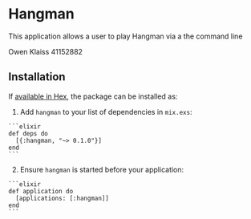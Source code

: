 # Hangman

This application allows a user to play Hangman via a the command line

Owen Klaiss
41152882

## Installation

If [available in Hex](https://hex.pm/docs/publish), the package can be installed as:

  1. Add `hangman` to your list of dependencies in `mix.exs`:

    ```elixir
    def deps do
      [{:hangman, "~> 0.1.0"}]
    end
    ```

  2. Ensure `hangman` is started before your application:

    ```elixir
    def application do
      [applications: [:hangman]]
    end
    ```

